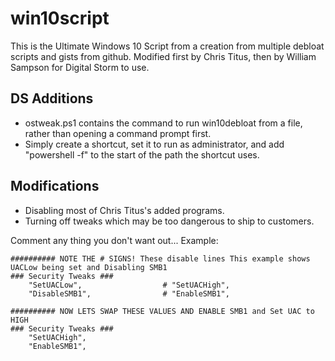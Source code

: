 # win10script
This is the Ultimate Windows 10 Script from a creation from multiple debloat scripts and gists from github. Modified first by Chris Titus, then by William Sampson for Digital Storm to use.

## DS Additions

- ostweak.ps1 contains the command to run win10debloat from a file, rather than opening a command prompt first.
- Simply create a shortcut, set it to run as administrator, and add "powershell -f" to the start of the path the shortcut uses.

## Modifications
- Disabling most of Chris Titus's added programs.
- Turning off tweaks which may be too dangerous to ship to customers.

Comment any thing you don't want out... Example:

```
########## NOTE THE # SIGNS! These disable lines This example shows UACLow being set and Disabling SMB1
### Security Tweaks ###
	"SetUACLow",                  # "SetUACHigh",
	"DisableSMB1",                # "EnableSMB1",

########## NOW LETS SWAP THESE VALUES AND ENABLE SMB1 and Set UAC to HIGH
### Security Tweaks ###
	"SetUACHigh",
	"EnableSMB1",
```
